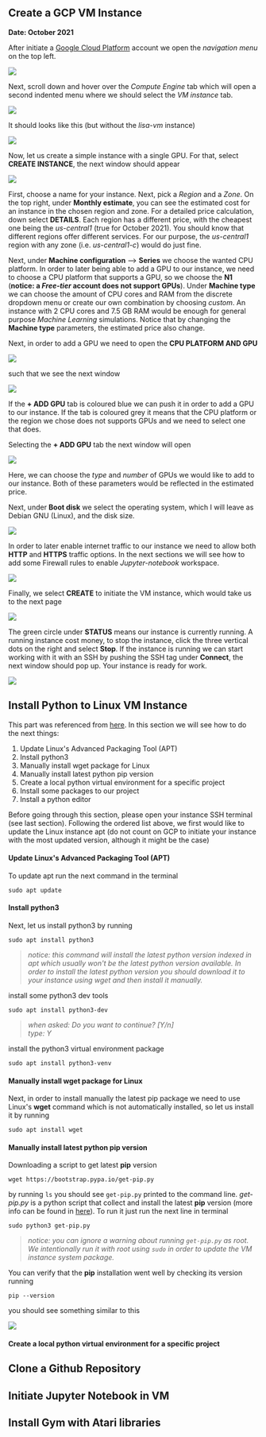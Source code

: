 ## Create a GCP VM Instance
**Date: October 2021**

After initiate a [Google Cloud Platform](https://cloud.google.com/) account we open the _navigation menu_ on the top left.

![](../Assets/GCP_navigation_menu.png)

Next, scroll down and hover over the _Compute Engine_ tab which will open a second indented menu where we should select the _VM instance_ tab.

![](../Assets/GCP_VM_instance.png)

It should looks like this (but without the _lisa-vm_ instance)

![](../Assets/GCP_new_instance.png)

Now, let us create a simple instance with a single GPU. For that, select **CREATE INSTANCE**, the next window should appear

![](../Assets/GCP_create_instance.png)

First, choose a name for your instance. Next, pick a _Region_ and a _Zone_. On the top right, under **Monthly estimate**, you can see the estimated cost for an instance in the chosen region and zone. For a detailed price calculation, down select **DETAILS**. Each region has a different price, with the cheapest one being the _us-central1_ (true for October 2021). You should know that different regions offer different services. For our purpose, the _us-central1_ region with any zone (i.e. _us-central1-c_) would do just fine. 

Next, under **Machine configuration** --> **Series** we choose the wanted CPU platform. In order to later being able to add a GPU to our instance, we need to choose a CPU platform that supports a GPU, so we choose the **N1** (**notice: a _Free-tier_ account does not support GPUs**). Under **Machine type** we can choose the amount of CPU cores and RAM from the discrete dropdown menu or create our own combination by choosing _custom_. An instance with 2 CPU cores and 7.5 GB RAM would be enough for general purpose _Machine Learning_ simulations. Notice that by changing the **Machine type** parameters, the estimated price also change. 

Next, in order to add a GPU we need to open the **CPU PLATFORM AND GPU**

![](../Assets/GCP_add_GPU.png)

such that we see the next window

![](../Assets/GCP_add_GPU1.png)

If the **+ ADD GPU** tab is coloured blue we can push it in order to add a GPU to our instance. If the tab is coloured grey it means that the CPU platform or the region we chose does not supports GPUs and we need to select one that does. 
 
Selecting the **+ ADD GPU** tab the next window will open

![](../Assets/GCP_GPU_added.png)

Here, we can choose the _type_ and _number_ of GPUs we would like to add to our instance. Both of these parameters would be reflected in the estimated price.

Next, under **Boot disk** we select the operating system, which I will leave as Debian GNU (Linux), and the disk size.

![](../Assets/GCP_BOOT_disk.png)

In order to later enable internet traffic to our instance we need to allow both **HTTP** and **HTTPS** traffic options. In the next sections we will see how to add some Firewall rules to enable _Jupyter-notebook_ workspace.

![](../Assets/GCP_Firewall.png)


Finally, we select **CREATE** to initiate the VM instance, which would take us to the next page

![](../Assets/GCP_instance_initiated.png)

The green circle under **STATUS** means our instance is currently running. A running instance cost money, to stop the instance, click the three vertical dots on the right and select **Stop**. If the instance is running we can start working with it with an SSH by pushing the SSH tag under **Connect**, the next window should pop up. Your instance is ready for work.

![](../Assets/GCP_SSH.png)


## Install Python to Linux VM Instance

This part was referenced from [here](https://cloud.google.com/python/docs/setup#linux). In this section we will see how to do the next things:
  
1. Update Linux's Advanced Packaging Tool (APT)
2. Install python3
3. Manually install wget package for Linux
4. Manually install latest python pip version  
5. Create a local python virtual environment for a specific project 
6. Install some packages to our project
7. Install a python editor

Before going through this section, please open your instance SSH terminal (see last section). Following the ordered list above, we first would like to update the Linux instance apt (do not count on GCP to initiate your instance with the most updated version, although it might be the case)

#### Update Linux's Advanced Packaging Tool (APT)
To update apt run the next command in the terminal

```
sudo apt update
```

#### Install python3
Next, let us install python3 by running

```
sudo apt install python3
```

>_notice: this command will install the latest python version indexed in apt which usually won't be the latest python version available. In order to install the latest python version you should download it to your instance using wget and then install it manually._ 

install some python3 dev tools

```
sudo apt install python3-dev
```

>_when asked: Do you want to continue? [Y/n]  
>type: Y_

install the python3 virtual environment package

```
sudo apt install python3-venv
```

#### Manually install wget package for Linux
Next, in order to install manually the latest pip package we need to use Linux's **wget** command which is not automatically installed, so let us install it by running

```
sudo apt install wget
```

#### Manually install latest python pip version 
Downloading a script to get latest **pip** version

```
wget https://bootstrap.pypa.io/get-pip.py
```

by running ```ls``` you should see ```get-pip.py``` printed to the command line. _get-pip.py_ is a python script that collect and install the latest **pip** version (more info can be found in [here](https://github.com/pypa/get-pip)). To run it just run the next line in terminal

```
sudo python3 get-pip.py
```
>_notice: you can ignore a warning about running ```get-pip.py``` as root. We intentionally run it with root using ```sudo``` in order to update the VM instance system package._

You can verify that the **pip** installation went well by checking its version running

```
pip --version
```

you should see something similar to this

![](../Assets/GCP_pip_install.png)

#### Create a local python virtual environment for a specific project





## Clone a Github Repository

## Initiate Jupyter Notebook in VM

## Install Gym with Atari libraries 


